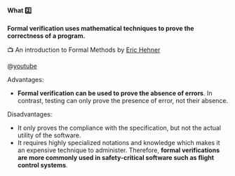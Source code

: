 <link rel="stylesheet" href="{{baseUrl}}/css/textbook.css">

<div class="website-content">

<div id="title">

#### What :two:

</div>

<div id="body">

**Formal verification uses mathematical techniques to prove the correctness of a program.**

<div v-closeable alt=""> 

:tv: An introduction to Formal Methods by [Eric Hehner](http://www.cs.utoronto.ca/~hehner/)

@[youtube](89fKiaMxHrA)

</div>

Advantages:

* **Formal verification can be used to prove the absence of errors**. In contrast, testing can only prove the presence of error, not their absence.

Disadvantages:

* It only proves the compliance with the specification, but not the actual utility of the software.
* It requires highly specialized notations and knowledge which makes it an expensive technique to administer. Therefore, **formal verifications are more commonly used in safety-critical software such as flight control systems**.

</div>

<div id="extras">

<include src="exercises.md" />

<div>

</div>
